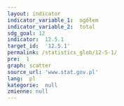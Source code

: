 ```yaml
---
layout: indicator
indicator_variable_1:  ogółem
indicator_variable_2:  total
sdg_goal: 12
indicator:  12.5.1
target_id:  '12.5.1'
permalink: /statistics_glob/12-5-1/
pre:  1
graph: scatter
source_url: 'www.stat.gov.pl'
lang:  pl
kategorie:  null
zmienne: null
---
```


